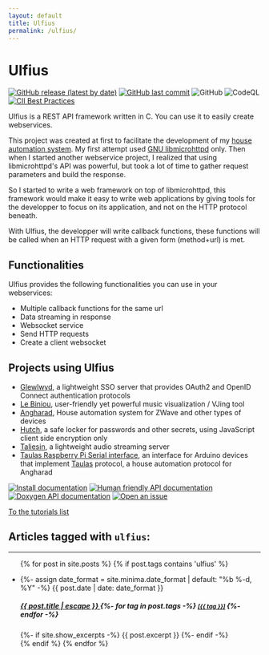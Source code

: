 ```yaml
---
layout: default
title: Ulfius
permalink: /ulfius/
---
```


# Ulfius

[![GitHub release (latest by date)](https://img.shields.io/github/v/release/babelouest/ulfius?style=plastic)](https://github.com/babelouest/ulfius/releases/latest)
[![GitHub last commit](https://img.shields.io/github/last-commit/babelouest/ulfius)](https://github.com/babelouest/ulfius/)
![GitHub](https://img.shields.io/github/license/babelouest/ulfius?style=plastic)
![CodeQL](https://github.com/babelouest/ulfius/workflows/CodeQL/badge.svg)
[![CII Best Practices](https://bestpractices.coreinfrastructure.org/projects/3195/badge)](https://bestpractices.coreinfrastructure.org/projects/3195)

Ulfius is a REST API framework written in C. You can use it to easily create webservices.

This project was created at first to facilitate the development of my [house automation system](https://github.com/babelouest/angharad). My first attempt used [GNU libmicrohttpd](https://www.gnu.org/software/libmicrohttpd/) only. Then when I started another webservice project, I realized that using libmicrohttpd's API was powerful, but took a lot of time to gather request parameters and build the response.

So I started to write a web framework on top of libmicrohttpd, this framework would make it easy to write web applications by giving tools for the developper to focus on its application, and not on the HTTP protocol beneath.

With Ulfius, the developper will write callback functions, these functions will be called when an HTTP request with a given form (method+url) is met.

## Functionalities

Ulfius provides the following functionalities you can use in your webservices:
- Multiple callback functions for the same url
- Data streaming in response
- Websocket service
- Send HTTP requests
- Create a client websocket

## Projects using Ulfius

- [Glewlwyd](https://github.com/babelouest/glewlwyd), a lightweight SSO server that provides OAuth2 and OpenID Connect authentication protocols
- [Le Biniou](https://biniou.net/), user-friendly yet powerful music visualization / VJing tool
- [Angharad](https://github.com/babelouest/angharad), House automation system for ZWave and other types of devices
- [Hutch](https://github.com/babelouest/hutch), a safe locker for passwords and other secrets, using JavaScript client side encryption only
- [Taliesin](https://github.com/babelouest/taliesin), a lightweight audio streaming server
- [Taulas Raspberry Pi Serial interface](https://github.com/babelouest/taulas/tree/master/taulas_raspberrypi_serial), an interface for Arduino devices that implement [Taulas](https://github.com/babelouest/taulas/) protocol, a house automation protocol for Angharad

[![Install documentation](https://img.shields.io/badge/-Install%20documentation-green)](https://github.com/babelouest/ulfius/blob/master/INSTALL.md)
[![Human friendly API documentation](https://img.shields.io/badge/-Human%20friendly%20API%20documentation-green)](https://github.com/babelouest/ulfius/blob/master/API.md)
[![Doxygen API documentation](https://img.shields.io/badge/-Doxygen%20API%20documentation-green)](https://babelouest.github.io/ulfius/)
[![Open an issue](https://img.shields.io/badge/-Open%20an%20issue-green)](https://github.com/babelouest/ulfius/issues)

[To the tutorials list](/ulfius-tutorials)

## Articles tagged with `ulfius`:

<hr/>
<div>
  <ul class="list-group">
  
  {% for post in site.posts %}
    {% if post.tags contains 'ulfius' %}
      <li class="list-group-item">
        {%- assign date_format = site.minima.date_format | default: "%b %-d, %Y" -%}
        <span class="">{{ post.date | date: date_format }}</span>
        <h5>
          <a class="" href="{{ post.url | relative_url }}">
            {{ post.title | escape }}
          </a>
          {%- for tag in post.tags -%}
            <small class="text-muted">
              <a href="/tags/{{ tag }}" class="tag-link">[{{ tag }}]</a>
            </small>
          {%- endfor -%}
        </h5>
        {%- if site.show_excerpts -%}
          {{ post.excerpt }}
        {%- endif -%}
      </li>
    {% endif %}
  {% endfor %}
  
  </ul>

</div>
